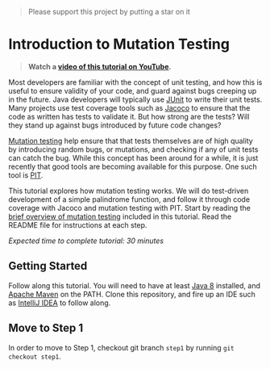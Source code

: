 > Please support this project by putting a star on it

# Introduction to Mutation Testing

> **Watch a [video of this tutorial on YouTube](https://youtu.be/1ljrGdXuv_g).**

Most developers are familiar with the concept of unit testing, and how this is useful to ensure validity of your code, and guard against bugs creeping up in the future. Java developers will typically use [JUnit](https://junit.org/junit5/) to write their unit tests. Many projects use test coverage tools such as [Jacoco](https://www.eclemma.org/jacoco/) to ensure that the code as written has tests to validate it. But how strong are the tests? Will they stand up against bugs introduced by future code changes? 

[Mutation testing](https://en.wikipedia.org/wiki/Mutation_testing) help ensure that that tests themselves are of high quality by introducing random bugs, or mutations, and checking if any of unit tests can catch the bug. While this concept has been around for a while, it is just recently that good tools are becoming available for this purpose. One such tool is [PIT](https://pitest.org/).

This tutorial explores how mutation testing works. We will do test-driven development of a simple palindrome function, and follow it through code coverage with Jacoco and mutation testing with PIT. Start by reading the [brief overview of mutation testing](mutation-testing.md) included in this tutorial. Read the README file for instructions at each step.

*Expected time to complete tutorial: 30 minutes*


## Getting Started

Follow along this tutorial. You will need to have at least [Java 8](https://www.oracle.com/java/technologies/javase/javase-jdk8-downloads.html) installed, and [Apache Maven](http://maven.apache.org/) on the PATH. Clone this repository, and fire up an IDE such as [IntelliJ IDEA](https://www.jetbrains.com/idea/) to follow along.

## Move to Step 1

In order to move to Step 1, checkout git branch `step1` by running `git checkout step1`.
